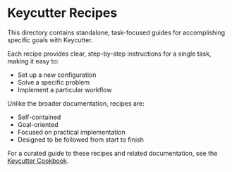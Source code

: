 # Keycutter Recipes

This directory contains standalone, task-focused guides for accomplishing specific goals with Keycutter.

Each recipe provides clear, step-by-step instructions for a single task, making it easy to:

- Set up a new configuration
- Solve a specific problem
- Implement a particular workflow

Unlike the broader documentation, recipes are:

- Self-contained
- Goal-oriented
- Focused on practical implementation
- Designed to be followed from start to finish

For a curated guide to these recipes and related documentation, see the [Keycutter Cookbook](../cookbook.md).
